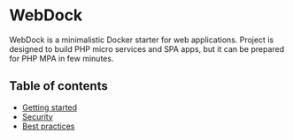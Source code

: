 WebDock
========================

WebDock is a minimalistic Docker starter for web applications.
Project is designed to build PHP micro services and SPA apps, but it can
be prepared for PHP MPA in few minutes.

## Table of contents

- [Getting started](Documentation/Getting-started.md)
- [Security](Documentation/Security.md)
- [Best practices](Documentation/Best-practices.md)
